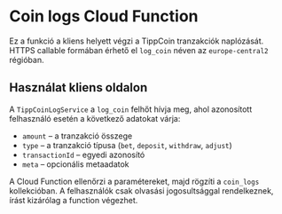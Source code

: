 # Coin logs Cloud Function

Ez a funkció a kliens helyett végzi a TippCoin tranzakciók naplózását. HTTPS callable formában érhető el `log_coin` néven az `europe-central2` régióban.

## Használat kliens oldalon

A `TippCoinLogService` a `log_coin` felhőt hívja meg, ahol azonosított felhasználó esetén a következő adatokat várja:

- `amount` – a tranzakció összege
- `type` – a tranzakció típusa (`bet`, `deposit`, `withdraw`, `adjust`)
- `transactionId` – egyedi azonosító
- `meta` – opcionális metaadatok

A Cloud Function ellenőrzi a paramétereket, majd rögzíti a `coin_logs` kollekcióban. A felhasználók csak olvasási jogosultsággal rendelkeznek, írást kizárólag a function végezhet.
